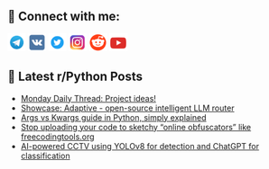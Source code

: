## 🔎 Connect with me:
[<img src="https://github.com/bullbesh/bullbesh/blob/main/images/Telegram.png" width="32" height="32" />](https://t.me/bullbesh)
[<img src="https://github.com/bullbesh/bullbesh/blob/main/images/VK.png" width="32" height="32" />](https://vk.com/bullbesh)
[<img src="https://github.com/bullbesh/bullbesh/blob/main/images/Twitter.png" width="32" height="32" />](https://twitter.com/bullbesh1)
[<img src="https://github.com/bullbesh/bullbesh/blob/main/images/Instagram.png" width="32" height="32" />](https://www.instagram.com/bullbesh)
[<img src="https://github.com/bullbesh/bullbesh/blob/main/images/Reddit.png" width="32" height="32" />](https://www.reddit.com/user/bullbesh)
[<img src="https://github.com/bullbesh/bullbesh/blob/main/images/YouTube.png" width="32" height="32" />](https://www.youtube.com/channel/UCtfjRs6uzgq5mfm8S06WTcg)

## 📕 Latest r/Python Posts
<!-- BLOG-POST-LIST:START -->
- [Monday Daily Thread: Project ideas!](https://www.reddit.com/r/Python/comments/1nt3lqa/monday_daily_thread_project_ideas/)
- [Showcase: Adaptive - open-source intelligent LLM router](https://www.reddit.com/r/Python/comments/1nstx1o/showcase_adaptive_opensource_intelligent_llm/)
- [Args vs Kwargs guide in Python, simply explained](https://www.reddit.com/r/Python/comments/1nstjy2/args_vs_kwargs_guide_in_python_simply_explained/)
- [Stop uploading your code to sketchy “online obfuscators” like freecodingtools.org](https://www.reddit.com/r/Python/comments/1nstje8/stop_uploading_your_code_to_sketchy_online/)
- [AI-powered CCTV using YOLOv8 for detection and ChatGPT for classification](https://www.reddit.com/r/Python/comments/1nssyap/aipowered_cctv_using_yolov8_for_detection_and/)
<!-- BLOG-POST-LIST:END -->

